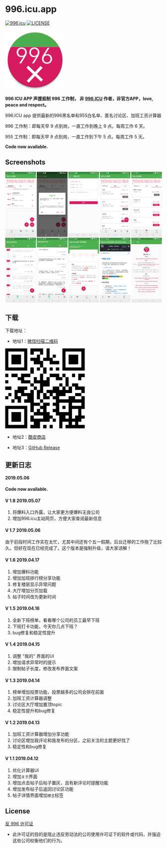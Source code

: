 
# 996.icu.app

[![996.icu](https://img.shields.io/badge/link-996.icu-red.svg)](https://996.icu)
[![LICENSE](https://img.shields.io/badge/license-Anti%20996-blue.svg)](https://github.com/996icu/996.ICU/blob/master/LICENSE)

![Logo](images/ic_launcher_round.png)

**996 ICU APP 声援抵制 996 工作制， 非 [996.ICU](https://github.com/996icu/996.ICU) 作者，非官方APP，love, peace and respect。**

996.ICU app 提供最新的996黑名单和955白名单、匿名讨论区、加班工资计算器

996 工作制：即每天早 9 点到岗，一直工作到晚上 9 点。每周工作 6 天。

955 工作制：即每天早 9 点到岗，一直工作到下午 5 点。每周工作 5 天。

**Code now available.**

## Screenshots

![](images/combine.png)

## 下载
下载地址：

- 地址1：[微信扫描二维码](http://icu.gettin.cn/)
<img src="images/qr_code.png" width="256">

- 地址2：[酷安商店](https://www.coolapk.com/apk/com.youngpower.a996icu)

- 地址3：[GitHub Release](https://github.com/996icuapp/996.icu.app/releases/)


## 更新日志
#### 2019.05.06
**Code now available.**

#### V 1.8 2019.05.07
1. 将爆料入口外露，让大家更方便爆料无良公司
2. 增加996.icu主站网页，方便大家查阅最新信息

#### V 1.7 2019.05.06
由于前段时间工作实在太忙，尤其中间还有个五一假期，后台迁移的工作拖了比较久。但好在现在已经完成了。这个版本是强制升级，请大家谅解！

#### V 1.6 2019.04.17
1. 增加爆料功能
1. 增加加班排行榜分享功能
1. 修复楼层显示异常问题
1. 大厅增加分页加载
1. 帖子时间改为更新时间

#### V 1.5 2019.04.16
1. 全新下班榜单，看看哪个公司的员工最早下班
2. 下班打卡功能，今天你几点下班？
3. bug修复和稳定性提升

#### V 1.4 2019.04.15
1. 调整 "我的" 界面的UI
2. 增加请求异常时的提示
3. 限制帖子长度，修改发布界面文案

#### V 1.3 2019.04.14
1. 榜单增加投票功能，投票越多的公司会排在前面
2. 加班工资计算器调整
3. 讨论区大厅增加置顶topic
4. 稳定性提升和bug修复

#### V 1.2 2019.04.13
1. 加班工资计算器增加分享功能
2. 讨论区增加我评论和我发布的分区，之前关注的主题更好找了
3. 稳定性和bug修复

#### V 1.1 2019.04.12
1. 优化计算器UI
2. 增加`关于`界面
3. 增加点击帖子后帖子置灰，且有新评论时提醒功能
4. 增加发布帖子后返回讨论区功能
5. 帖子详情界面增加`楼主`标签




License
---

[反 996 许可证](LICENSE)

 - 此许可证的目的是阻止违反劳动法的公司使用许可证下的软件或代码，并强迫这些公司权衡他们的行为。
